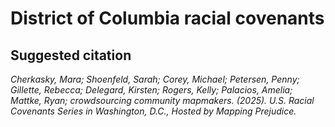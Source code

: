 # District of Columbia racial covenants

## Suggested citation

*Cherkasky, Mara; Shoenfeld, Sarah; Corey, Michael; Petersen, Penny; Gillette, Rebecca; Delegard, Kirsten; Rogers, Kelly; Palacios, Amelia; Mattke, Ryan; crowdsourcing community mapmakers. (2025). U.S. Racial Covenants Series in Washington, D.C., Hosted by Mapping Prejudice.*